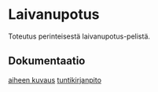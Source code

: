 # Laivanupotus
Toteutus perinteisestä laivanupotus-pelistä.
## Dokumentaatio
[aiheen kuvaus](dokumentaatio/aiheenKuvausJaRakenne.md)
[tuntikirjanpito](dokumentaatio/tuntikirjanpito.md)
